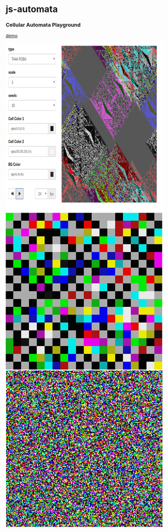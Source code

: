 # js-automata
<h3>Cellular Automata Playground</h3>
<p><a href="http://rothpaintings.com/automata/">demo</a></p>
<img src="images/screenshot.png" width="831" height="540" alt="">
<img src="images/sample1.png" width="500" height="500" alt="">
<img src="images/sample2.png" width="500" height="500" alt="">

